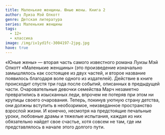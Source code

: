```yaml
---
title: Маленькие женщины. Юные жены. Книга 2
author: Луиза Мэй Олкотт
genre: Детская литература
series: Маленькие женщины
tags:
  - 12+
  - классика
image: /img/iv1yd1fc-3004197-2jpg.jpg
have: true
---
```

«Юные жены» — вторая часть самого известного романа Луизы Мэй Олкотт «Маленькие женщины» (это произведение изначально замышлялось как состоящее из двух частей, и второе название появилось благодаря воле одного из издателей). Действие в книге происходит спустя три года после событий, описанных в предыдущей части. Очаровательные девочки семейства Марч незаметно превратились в изысканных леди, впрочем не потеряв при этом ни крупицы своего очарования. Теперь, покинув уютную страну детства, они должны вступить в необозримое, неизведанное пространство взрослой жизни. И конечно, несмотря на предстоящие печальные уроки, любовные драмы и тяжелые испытания, каждая из них обязательно найдет свое счастье, хотя совсем не там, где им представлялось в начале этого долгого пути.